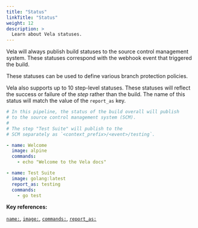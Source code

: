 ```yaml
---
title: "Status"
linkTitle: "Status"
weight: 12
description: >
  Learn about Vela statuses.
---
```


Vela will always publish build statuses to the source control management system. These statuses correspond with the webhook event that triggered the build.

These statuses can be used to define various branch protection policies.

Vela also supports up to 10 step-level statuses. These statuses will reflect the success or failure of the _step_ rather than the build. The name of this status will match the value of the `report_as` key.

<!-- section break -->

```yaml
# In this pipeline, the status of the build overall will publish 
# to the source control management system (SCM).
#
# The step "Test Suite" will publish to the
# SCM separately as `<context_prefix>/<event>/testing`.

- name: Welcome
  image: alpine
  commands:
    - echo "Welcome to the Vela docs"

- name: Test Suite
  image: golang:latest
  report_as: testing
  commands:
    - go test
```

<!-- section break -->

**Key references:**

[`name:`](/reference/yaml/steps/#the-name-key), [`image:`](/reference/yaml/steps/#the-image-key), [`commands:`](/reference/yaml/steps/#the-commands-key), [`report_as:`](/reference/yaml/steps/#the-report_as-key)
